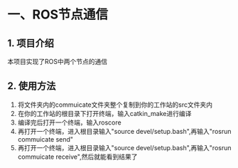 # 一、ROS节点通信

## 1\. 项目介绍

本项目实现了ROS中两个节点的通信

## 2\. 使用方法

1.  将文件夹内的commuicate文件夹整个复制到你的工作站的src文件夹内
2.  在你的工作站的根目录下打开终端，输入catkin_make进行编译
3.  编译完后打开一个终端，输入roscore
4.  再打开一个终端，进入根目录输入"source devel/setup.bash",再输入"rosrun commuicate send"
5.  再打开一个终端，进入根目录输入"source devel/setup.bash",再输入"rosrun commuicate receive",然后就能看到结果了

